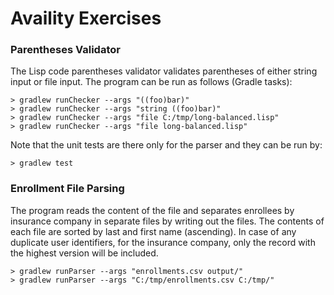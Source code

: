 # Availity Exercises

### Parentheses Validator 

The Lisp code parentheses validator validates parentheses of either string input or file input. The program can be
run as follows (Gradle tasks):

`> gradlew runChecker --args "((foo)bar)"`\
`> gradlew runChecker --args "string ((foo)bar)"`\
`> gradlew runChecker --args "file C:/tmp/long-balanced.lisp"`\
`> gradlew runChecker --args "file long-balanced.lisp"`

Note that the unit tests are there only for the parser and they can be run by:

`> gradlew test`

### Enrollment File Parsing

The program reads the content of the file and separates enrollees by insurance company in separate files by writing
out the files. The contents of each file are sorted by last and first name (ascending).  In case of any duplicate
user identifiers, for the insurance company, only the record with the highest version will be included. 

`> gradlew runParser --args "enrollments.csv output/"`\
`> gradlew runParser --args "C:/tmp/enrollments.csv C:/tmp/"`
